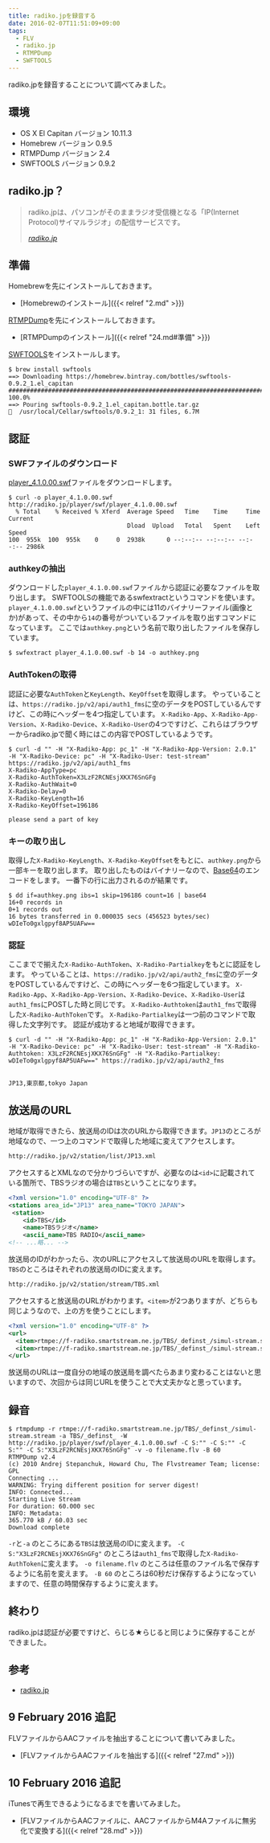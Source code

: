 ```yaml
---
title: radiko.jpを録音する
date: 2016-02-07T11:51:09+09:00
tags:
  - FLV
  - radiko.jp
  - RTMPDump
  - SWFTOOLS
---
```


radiko.jpを録音することについて調べてみました。

<!--more-->

## 環境

* OS X El Capitan バージョン 10.11.3
* Homebrew バージョン 0.9.5
* RTMPDump バージョン 2.4
* SWFTOOLS バージョン 0.9.2

## radiko.jp？

> radiko.jpは、パソコンがそのままラジオ受信機となる「IP(Internet Protocol)サイマルラジオ」の配信サービスです。
>
> <cite>[radiko.jp](http://radiko.jp)</cite>

## 準備

Homebrewを先にインストールしておきます。

* [Homebrewのインストール]({{< relref "2.md" >}})

[RTMPDump](https://rtmpdump.mplayerhq.hu)を先にインストールしておきます。

* [RTMPDumpのインストール]({{< relref "24.md#準備" >}})

[SWFTOOLS](http://www.swftools.org)をインストールします。

```
$ brew install swftools
==> Downloading https://homebrew.bintray.com/bottles/swftools-0.9.2_1.el_capitan
######################################################################## 100.0%
==> Pouring swftools-0.9.2_1.el_capitan.bottle.tar.gz
🍺  /usr/local/Cellar/swftools/0.9.2_1: 31 files, 6.7M
```

## 認証

### SWFファイルのダウンロード

[player_4.1.0.00.swf](http://radiko.jp/player/swf/player_4.1.0.00.swf)ファイルをダウンロードします。

```
$ curl -o player_4.1.0.00.swf http://radiko.jp/player/swf/player_4.1.0.00.swf
  % Total    % Received % Xferd  Average Speed   Time    Time     Time  Current
                                 Dload  Upload   Total   Spent    Left  Speed
100  955k  100  955k    0     0  2938k      0 --:--:-- --:--:-- --:--:-- 2986k
```

### authkeyの抽出

ダウンロードした`player_4.1.0.00.swf`ファイルから認証に必要なファイルを取り出します。
SWFTOOLSの機能であるswfextractというコマンドを使います。
`player_4.1.0.00.swf`というファイルの中には11のバイナリーファイル(画像とか)があって、その中から`14`の番号がついているファイルを取り出すコマンドになっています。
ここでは`authkey.png`という名前で取り出したファイルを保存しています。

```
$ swfextract player_4.1.0.00.swf -b 14 -o authkey.png
```

### AuthTokenの取得

認証に必要な`AuthToken`と`KeyLength`、`KeyOffset`を取得します。
やっていることは、`https://radiko.jp/v2/api/auth1_fms`に空のデータをPOSTしているんですけど、この時にヘッダーを4つ指定しています。
`X-Radiko-App`、`X-Radiko-App-Version`、`X-Radiko-Device`、`X-Radiko-User`の4つですけど、これらはブラウザーからradiko.jpで聞く時にはこの内容でPOSTしているようです。

```
$ curl -d "" -H "X-Radiko-App: pc_1" -H "X-Radiko-App-Version: 2.0.1" -H "X-Radiko-Device: pc" -H "X-Radiko-User: test-stream" https://radiko.jp/v2/api/auth1_fms
X-Radiko-AppType=pc
X-Radiko-AuthToken=X3LzF2RCNEsjXKX76SnGFg
X-Radiko-AuthWait=0
X-Radiko-Delay=0
X-Radiko-KeyLength=16
X-Radiko-KeyOffset=196186

please send a part of key
```

### キーの取り出し

取得した`X-Radiko-KeyLength`、`X-Radiko-KeyOffset`をもとに、`authkey.png`から一部キーを取り出します。
取り出したものはバイナリーなので、[Base64](https://ja.wikipedia.org/wiki/Base64)のエンコードをします。
一番下の行に出力されるのが結果です。

```
$ dd if=authkey.png ibs=1 skip=196186 count=16 | base64
16+0 records in
0+1 records out
16 bytes transferred in 0.000035 secs (456523 bytes/sec)
wDIeTo0gxlgpyf8AP5UAFw==
```

### 認証

ここまでで揃えた`X-Radiko-AuthToken`、`X-Radiko-Partialkey`をもとに認証をします。
やっていることは、`https://radiko.jp/v2/api/auth2_fms`に空のデータをPOSTしているんですけど、この時にヘッダーを6つ指定しています。
`X-Radiko-App`、`X-Radiko-App-Version`、`X-Radiko-Device`、`X-Radiko-User`は`auth1_fms`にPOSTした時と同じです。
`X-Radiko-Authtoken`は`auth1_fms`で取得した`X-Radiko-AuthToken`です。
`X-Radiko-Partialkey`は一つ前のコマンドで取得した文字列です。
認証が成功すると地域が取得できます。

```
$ curl -d "" -H "X-Radiko-App: pc_1" -H "X-Radiko-App-Version: 2.0.1" -H "X-Radiko-Device: pc" -H "X-Radiko-User: test-stream" -H "X-Radiko-Authtoken: X3LzF2RCNEsjXKX76SnGFg" -H "X-Radiko-Partialkey: wDIeTo0gxlgpyf8AP5UAFw==" https://radiko.jp/v2/api/auth2_fms


JP13,東京都,tokyo Japan
```

## 放送局のURL

地域が取得できたら、放送局のIDは次のURLから取得できます。`JP13`のところが地域なので、一つ上のコマンドで取得した地域に変えてアクセスします。

```markdown
http://radiko.jp/v2/station/list/JP13.xml
```

アクセスするとXMLなので分かりづらいですが、必要なのは`<id>`に記載されている箇所で、TBSラジオの場合は`TBS`ということになります。

```xml
<?xml version="1.0" encoding="UTF-8" ?>
<stations area_id="JP13" area_name="TOKYO JAPAN">
 <station>
    <id>TBS</id>
    <name>TBSラジオ</name>
    <ascii_name>TBS RADIO</ascii_name>
<!-- ...略... -->
```

放送局のIDがわかったら、次のURLにアクセスして放送局のURLを取得します。`TBS`のところはそれぞれの放送局のIDに変えます。

```markdown
http://radiko.jp/v2/station/stream/TBS.xml
```

アクセスすると放送局のURLがわかります。`<item>`が2つありますが、どちらも同じようなので、上の方を使うことにします。

```xml
<?xml version="1.0" encoding="UTF-8" ?>
<url>
  <item>rtmpe://f-radiko.smartstream.ne.jp/TBS/_definst_/simul-stream.stream</item>
  <item>rtmpe://f-radiko.smartstream.ne.jp/TBS/_definst_/simul-stream.stream</item>
</url>
```

放送局のURLは一度自分の地域の放送局を調べたらあまり変わることはないと思いますので、次回からは同じURLを使うことで大丈夫かなと思っています。

## 録音

```
$ rtmpdump -r rtmpe://f-radiko.smartstream.ne.jp/TBS/_definst_/simul-stream.stream -a TBS/_definst_ -W http://radiko.jp/player/swf/player_4.1.0.00.swf -C S:"" -C S:"" -C S:"" -C S:"X3LzF2RCNEsjXKX76SnGFg" -v -o filename.flv -B 60
RTMPDump v2.4
(c) 2010 Andrej Stepanchuk, Howard Chu, The Flvstreamer Team; license: GPL
Connecting ...
WARNING: Trying different position for server digest!
INFO: Connected...
Starting Live Stream
For duration: 60.000 sec
INFO: Metadata:
365.770 kB / 60.03 sec
Download complete
```

`-r`と`-a` のところにある`TBS`は放送局のIDに変えます。
`-C S:"X3LzF2RCNEsjXKX76SnGFg"` のところは`auth1_fms`で取得した`X-Radiko-AuthToken`に変えます。
`-o filename.flv` のところは任意のファイル名で保存するように名前を変えます。
`-B 60` のところは60秒だけ保存するようになっていますので、任意の時間保存するように変えます。

## 終わり

radiko.jpは認証が必要ですけど、らじる★らじると同じように保存することができました。

## 参考

* [radiko.jp](http://radiko.jp)

## 9 February 2016 追記

FLVファイルからAACファイルを抽出することについて書いてみました。

* [FLVファイルからAACファイルを抽出する]({{< relref "27.md" >}})

## 10 February 2016 追記

iTunesで再生できるようになるまでを書いてみました。

* [FLVファイルからAACファイルに、AACファイルからM4Aファイルに無劣化で変換する]({{< relref "28.md" >}})
